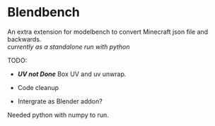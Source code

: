 # Blendbench

An extra extension for modelbench to convert Minecraft json file and backwards.
<br/>
*currently as a standalone run with python*


TODO:
- ***UV not Done*** 
Box UV and uv unwrap.

- Code cleanup

- Intergrate as Blender addon?


Needed python with numpy to run.
